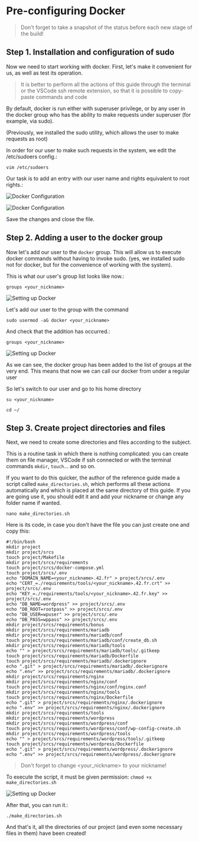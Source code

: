 # Pre-configuring Docker

> Don't forget to take a snapshot of the status before each new stage of the build!

## Step 1. Installation and configuration of sudo

Now we need to start working with docker. First, let's make it convenient for us, as well as test its operation.

> It is better to perform all the actions of this guide through the terminal or the VSCode ssh remote extension, so that it is possible to copy-paste commands and code

By default, docker is run either with superuser privilege, or by any user in the docker group who has the ability to make requests under superuser (for example, via sudo). 

(Previously, we installed the sudo utility, which allows the user to make requests as root)

In order for our user to make such requests in the system, we edit the /etc/sudoers config.:

```vim /etc/sudoers```

Our task is to add an entry with our user name and rights equivalent to root rights.:

![Docker Configuration](imgs/img48.png)

![Docker Configuration](imgs/img49.png)

Save the changes and close the file.

## Step 2. Adding a user to the docker group

Now let's add our user to the ``docker`` group. This will allow us to execute docker commands without having to invoke sudo. (yes, we installed sudo not for docker, but for the convenience of working with the system).

This is what our user's group list looks like now.:

 ```groups <your_nickname>```

![Setting up Docker](imgs/img50.png)

Let's add our user to the group with the command 

```sudo usermod -aG docker <your_nickname>```

And check that the addition has occurred.:

```groups <your_nickname>```

![Setting up Docker](imgs/img51.png)

As we can see, the docker group has been added to the list of groups at the very end. This means that now we can call our docker from under a regular user

So let's switch to our user and go to his home directory

```su <your_nickname>```

```cd ~/```

## Step 3. Create project directories and files

Next, we need to create some directories and files according to the subject.

This is a routine task in which there is nothing complicated: you can create them on file manager, VSCode if ssh connected or with the terminal commands `mkdir`, `touch`... and so on. 

If you want to do this quicker, the author of the reference guide made a script called ``make_directories.sh``, which performs all these actions automatically and which is placed at the same directory of this guide. If you are going use it, you should edit it and add your nickname or change any folder name if wanted.

``nano make_directories.sh``

Here is its code, in case you don't have the file you can just create one and copy this:

```
#!/bin/bash
mkdir project
mkdir project/srcs
touch project/Makefile
mkdir project/srcs/requirements
touch project/srcs/docker-compose.yml
touch project/srcs/.env
echo "DOMAIN_NAME=<your_nickname>.42.fr" > project/srcs/.env
echo "CERT_=./requirements/tools/<your_nickname>.42.fr.crt" >> project/srcs/.env
echo "KEY_=./requirements/tools/<your_nickname>.42.fr.key" >> project/srcs/.env
echo "DB_NAME=wordpress" >> project/srcs/.env
echo "DB_ROOT=rootpass" >> project/srcs/.env
echo "DB_USER=wpuser" >> project/srcs/.env
echo "DB_PASS=wppass" >> project/srcs/.env
mkdir project/srcs/requirements/bonus
mkdir project/srcs/requirements/mariadb
mkdir project/srcs/requirements/mariadb/conf
touch project/srcs/requirements/mariadb/conf/create_db.sh
mkdir project/srcs/requirements/mariadb/tools
echo "" > project/srcs/requirements/mariadb/tools/.gitkeep
touch project/srcs/requirements/mariadb/Dockerfile
touch project/srcs/requirements/mariadb/.dockerignore
echo ".git" > project/srcs/requirements/mariadb/.dockerignore
echo ".env" >> project/srcs/requirements/mariadb/.dockerignore
mkdir project/srcs/requirements/nginx
mkdir project/srcs/requirements/nginx/conf
touch project/srcs/requirements/nginx/conf/nginx.conf
mkdir project/srcs/requirements/nginx/tools
touch project/srcs/requirements/nginx/Dockerfile
echo ".git" > project/srcs/requirements/nginx/.dockerignore
echo ".env" >> project/srcs/requirements/nginx/.dockerignore
mkdir project/srcs/requirements/tools
mkdir project/srcs/requirements/wordpress
mkdir project/srcs/requirements/wordpress/conf
touch project/srcs/requirements/wordpress/conf/wp-config-create.sh
mkdir project/srcs/requirements/wordpress/tools
echo "" > project/srcs/requirements/wordpress/tools/.gitkeep
touch project/srcs/requirements/wordpress/Dockerfile
echo ".git" > project/srcs/requirements/wordpress/.dockerignore
echo ".env" >> project/srcs/requirements/wordpress/.dockerignore
```

> Don't forget to change <your_nickname> to your nickname!

To execute the script, it must be given permission:
`chmod +x make_directories.sh `

![Setting up Docker](imgs/img52.png)

After that, you can run it.:

``./make_directories.sh``

And that's it, all the directories of our project (and even some necessary files in them) have been created!
